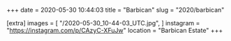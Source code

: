+++
date = 2020-05-30 10:44:03
title = "Barbican"
slug = "2020/barbican"

[extra]
images = [
    "/2020-05-30_10-44-03_UTC.jpg",
]
instagram = "https://instagram.com/p/CAzyC-XFuJw"
location = "Barbican Estate"
+++

